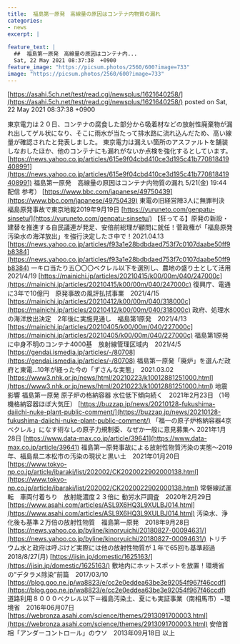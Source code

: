 ```yaml
---
title:  福島第一原発　高線量の原因はコンテナ内物質の漏れ  
categories:
- news
excerpt: |
  
feature_text: |
  ##  福島第一原発　高線量の原因はコンテナ内...
  Sat, 22 May 2021 08:37:38  +0900
feature_image: "https://picsum.photos/2560/600?image=733"
image: "https://picsum.photos/2560/600?image=733"
---
```


[https://asahi.5ch.net/test/read.cgi/newsplus/1621640258/](https://asahi.5ch.net/test/read.cgi/newsplus/1621640258/)
posted on Sat, 22 May 2021 08:37:38  +0900

<!--more-->

東京電力は２０日、コンテナの腐食した部分から吸着材などの放射性廃棄物が漏れ出してゲル状になり、そこに雨水が当たって排水路に流れ込んだため、高い線量が確認されたと発表しました。 東京電力は漏えい箇所のアスファルトを舗装しなおしたほか、他のコンテナにも漏れがないか点検を強化するとしています。 [https://news.yahoo.co.jp/articles/615e9f04cbd410ce3d195c41b770818419408991](https://news.yahoo.co.jp/articles/615e9f04cbd410ce3d195c41b770818419408991) 福島第一原発　高線量の原因はコンテナ内物質の漏れ 5/21(金) 19:44配信 参考） [https://www.bbc.com/japanese/49750439](https://www.bbc.com/japanese/49750439) 東電の旧経営陣3人に無罪判決　福島原発事故で東京地裁2019年9月19日 [https://yuruneto.com/genpatu-sinsetu/](https://yuruneto.com/genpatu-sinsetu/) 【狂ってる】原発の新設・建替を推進する自民議連が発足、安倍前総理が顧問に就任！菅政権が「福島原発汚染水の海洋放出」を強行決定したさ中で！2021.04.13 [https://news.yahoo.co.jp/articles/f93a1e28bdbdaed753f7c0107daabe50ff9b8384](https://news.yahoo.co.jp/articles/f93a1e28bdbdaed753f7c0107daabe50ff9b8384) 一キロ当たり五〇〇〇ベクレル以下を選別し、農地の盛り土として活用　2021/4/19 [https://mainichi.jp/articles/20210415/k00/00m/040/247000c](https://mainichi.jp/articles/20210415/k00/00m/040/247000c) 復興庁、電通に3年で10億円　原発事故の風評払拭事業　2021/4/15 [https://mainichi.jp/articles/20210412/k00/00m/040/318000c](https://mainichi.jp/articles/20210412/k00/00m/040/318000c) 政府、処理水の海洋放出決定　2年後に実施見通し　福島第1原発　2021/4/13 [https://mainichi.jp/articles/20210405/k00/00m/040/227000c](https://mainichi.jp/articles/20210405/k00/00m/040/227000c) 福島第1原発に中身不明のコンテナ4000基　放射線管理区域内　2021/4/5 [https://gendai.ismedia.jp/articles/-/80708](https://gendai.ismedia.jp/articles/-/80708) 福島第一原発「廃炉」を選んだ政府と東電…10年が経った今の「ずさんな実態」　2021.03.02 [https://www3.nhk.or.jp/news/html/20210223/k10012881251000.html](https://www3.nhk.or.jp/news/html/20210223/k10012881251000.html) 地震影響 福島第一原発 原子炉の格納容器 水位低下傾向続く　2021年2月23日 （1号機格納容器ほぼ大気圧） [https://buzzap.jp/news/20210128-fukushima-daiichi-nuke-plant-public-comment/](https://buzzap.jp/news/20210128-fukushima-daiichi-nuke-plant-public-comment/) 「福一の原子炉格納容器4京ベクレル」になす術なしの原子力規制委、なぜか一般に意見募集へ 2021年1月28日 [https://www.data-max.co.jp/article/39641](https://www.data-max.co.jp/article/39641) 福島第一原発事故による放射性物質汚染の実態〜2019年、福島県二本松市の汚染の現状と黒い土　2021年01月20日 [https://www.tokyo-np.co.jp/article/ibaraki/list/202002/CK2020022902000138.html](https://www.tokyo-np.co.jp/article/ibaraki/list/202002/CK2020022902000138.html) 常磐線試運転　車両付着ちり　放射能濃度２３倍に 動労水戸調査　2020年2月29日 [https://www.asahi.com/articles/ASL9X6HQ3L9XULBJ014.html](https://www.asahi.com/articles/ASL9X6HQ3L9XULBJ014.html) 汚染水、浄化後も基準２万倍の放射性物質　福島第一原発　2018年9月28日 [https://news.yahoo.co.jp/byline/kinoryuichi/20180827-00094631/](https://news.yahoo.co.jp/byline/kinoryuichi/20180827-00094631/) トリチウム水と政府は呼ぶけど実際には他の放射性物質が１年で65回も基準超過　2018/8/27(月) [https://jisin.jp/domestic/1625163/](https://jisin.jp/domestic/1625163/) 敷地内にホットスポットを放置！環境省の“デタラメ除染”前篇　2017/03/10 [https://blog.goo.ne.jp/wa8823/e/cc2e0eddea63be3e92054f967f46ccdf](https://blog.goo.ne.jp/wa8823/e/cc2e0eddea63be3e92054f967f46ccdf) 道路利用８０００ベクレル以下＝福島汚染土、夏にも実証事業（南相馬市）−環境省　2016年06月07日 [https://webronza.asahi.com/science/themes/2913091700003.html](https://webronza.asahi.com/science/themes/2913091700003.html) 安倍首相「アンダーコントロール」のウソ　2013年09月18日 以上
